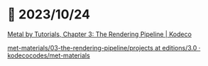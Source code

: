 # 📝 2023/10/24

[Metal by Tutorials, Chapter 3: The Rendering Pipeline | Kodeco](https://www.kodeco.com/books/metal-by-tutorials/v3.0/chapters/3-the-rendering-pipeline)


[met-materials/03-the-rendering-pipeline/projects at editions/3.0 · kodecocodes/met-materials](https://github.com/kodecocodes/met-materials/tree/editions/3.0/03-the-rendering-pipeline/projects)
